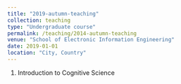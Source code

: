 ```yaml
---
title: "2019-autumn-teaching"
collection: teaching
type: "Undergraduate course"
permalink: /teaching/2014-autumn-teaching
venue: "School of Electronic Information Engineering"
date: 2019-01-01
location: "City, Country"
---
```

1. Introduction to Cognitive Science
